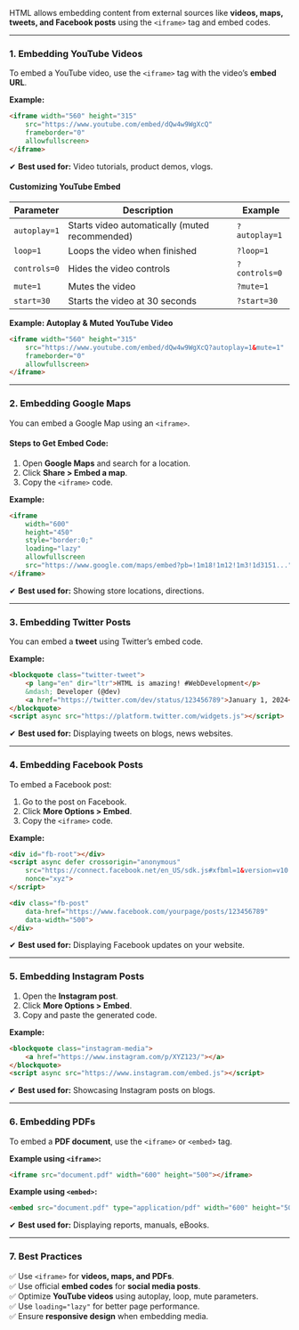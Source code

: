 HTML allows embedding content from external sources like **videos, maps, tweets, and Facebook posts** using the `<iframe>` tag and embed codes.

---

### **1. Embedding YouTube Videos**
To embed a YouTube video, use the `<iframe>` tag with the video’s **embed URL**.

**Example:**
```html
<iframe width="560" height="315" 
    src="https://www.youtube.com/embed/dQw4w9WgXcQ" 
    frameborder="0" 
    allowfullscreen>
</iframe>
```
✔ **Best used for:** Video tutorials, product demos, vlogs.

#### **Customizing YouTube Embed**
| Parameter | Description | Example |
|-----------|------------|---------|
| `autoplay=1` | Starts video automatically (muted recommended) | `?autoplay=1` |
| `loop=1` | Loops the video when finished | `?loop=1` |
| `controls=0` | Hides the video controls | `?controls=0` |
| `mute=1` | Mutes the video | `?mute=1` |
| `start=30` | Starts the video at 30 seconds | `?start=30` |

**Example: Autoplay & Muted YouTube Video**
```html
<iframe width="560" height="315" 
    src="https://www.youtube.com/embed/dQw4w9WgXcQ?autoplay=1&mute=1" 
    frameborder="0" 
    allowfullscreen>
</iframe>
```

---

### **2. Embedding Google Maps**
You can embed a Google Map using an `<iframe>`.

#### **Steps to Get Embed Code:**
1. Open **Google Maps** and search for a location.
2. Click **Share > Embed a map**.
3. Copy the `<iframe>` code.

**Example:**
```html
<iframe 
    width="600" 
    height="450" 
    style="border:0;" 
    loading="lazy" 
    allowfullscreen 
    src="https://www.google.com/maps/embed?pb=!1m18!1m12!1m3!1d3151...">
</iframe>
```
✔ **Best used for:** Showing store locations, directions.

---

### **3. Embedding Twitter Posts**
You can embed a **tweet** using Twitter’s embed code.

**Example:**
```html
<blockquote class="twitter-tweet">
    <p lang="en" dir="ltr">HTML is amazing! #WebDevelopment</p>
    &mdash; Developer (@dev) 
    <a href="https://twitter.com/dev/status/123456789">January 1, 2024</a>
</blockquote>
<script async src="https://platform.twitter.com/widgets.js"></script>
```
✔ **Best used for:** Displaying tweets on blogs, news websites.

---

### **4. Embedding Facebook Posts**
To embed a Facebook post:
1. Go to the post on Facebook.
2. Click **More Options > Embed**.
3. Copy the `<iframe>` code.

**Example:**
```html
<div id="fb-root"></div>
<script async defer crossorigin="anonymous" 
    src="https://connect.facebook.net/en_US/sdk.js#xfbml=1&version=v10.0" 
    nonce="xyz">
</script>

<div class="fb-post" 
    data-href="https://www.facebook.com/yourpage/posts/123456789" 
    data-width="500">
</div>
```
✔ **Best used for:** Displaying Facebook updates on your website.

---

### **5. Embedding Instagram Posts**
1. Open the **Instagram post**.
2. Click **More Options > Embed**.
3. Copy and paste the generated code.

**Example:**
```html
<blockquote class="instagram-media">
    <a href="https://www.instagram.com/p/XYZ123/"></a>
</blockquote>
<script async src="https://www.instagram.com/embed.js"></script>
```
✔ **Best used for:** Showcasing Instagram posts on blogs.

---

### **6. Embedding PDFs**
To embed a **PDF document**, use the `<iframe>` or `<embed>` tag.

**Example using `<iframe>`:**
```html
<iframe src="document.pdf" width="600" height="500"></iframe>
```

**Example using `<embed>`:**
```html
<embed src="document.pdf" type="application/pdf" width="600" height="500">
```
✔ **Best used for:** Displaying reports, manuals, eBooks.

---

### **7. Best Practices**
✅ Use `<iframe>` for **videos, maps, and PDFs**.  
✅ Use official **embed codes** for **social media posts**.  
✅ Optimize **YouTube videos** using autoplay, loop, mute parameters.  
✅ Use `loading="lazy"` for better page performance.  
✅ Ensure **responsive design** when embedding media.  
